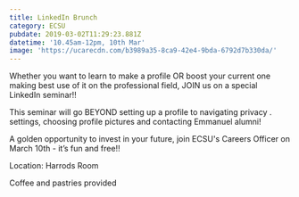 ```yaml
---
title: LinkedIn Brunch
category: ECSU
pubdate: 2019-03-02T11:29:23.881Z
datetime: '10.45am-12pm, 10th Mar'
image: 'https://ucarecdn.com/b3989a35-8ca9-42e4-9bda-6792d7b330da/'
---
```

Whether you want to learn to make a profile OR boost your current one making best use of it on the professional field, JOIN us on a special LinkedIn seminar!!

This seminar will go BEYOND setting up a profile to navigating privacy . settings, choosing profile pictures and contacting Emmanuel alumni!

A golden opportunity to invest in your future, join ECSU's Careers Officer on March 10th - it’s fun and free!!

Location: Harrods Room

Coffee and pastries provided
